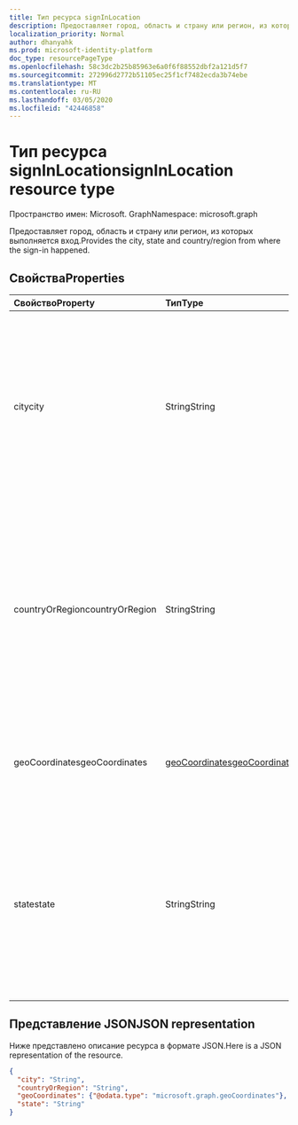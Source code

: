 ```yaml
---
title: Тип ресурса signInLocation
description: Предоставляет город, область и страну или регион, из которых выполняется вход.
localization_priority: Normal
author: dhanyahk
ms.prod: microsoft-identity-platform
doc_type: resourcePageType
ms.openlocfilehash: 58c3dc2b25b85963e6a0f6f88552dbf2a121d5f7
ms.sourcegitcommit: 272996d2772b51105ec25f1cf7482ecda3b74ebe
ms.translationtype: MT
ms.contentlocale: ru-RU
ms.lasthandoff: 03/05/2020
ms.locfileid: "42446858"
---
```

# <a name="signinlocation-resource-type"></a><span data-ttu-id="0d87e-103">Тип ресурса signInLocation</span><span class="sxs-lookup"><span data-stu-id="0d87e-103">signInLocation resource type</span></span>

<span data-ttu-id="0d87e-104">Пространство имен: Microsoft. Graph</span><span class="sxs-lookup"><span data-stu-id="0d87e-104">Namespace: microsoft.graph</span></span>

<span data-ttu-id="0d87e-105">Предоставляет город, область и страну или регион, из которых выполняется вход.</span><span class="sxs-lookup"><span data-stu-id="0d87e-105">Provides the city, state and country/region from where the sign-in happened.</span></span>

## <a name="properties"></a><span data-ttu-id="0d87e-106">Свойства</span><span class="sxs-lookup"><span data-stu-id="0d87e-106">Properties</span></span>

| <span data-ttu-id="0d87e-107">Свойство</span><span class="sxs-lookup"><span data-stu-id="0d87e-107">Property</span></span>     | <span data-ttu-id="0d87e-108">Тип</span><span class="sxs-lookup"><span data-stu-id="0d87e-108">Type</span></span>   |<span data-ttu-id="0d87e-109">Описание</span><span class="sxs-lookup"><span data-stu-id="0d87e-109">Description</span></span>|
|:---------------|:--------|:----------|
|<span data-ttu-id="0d87e-110">city</span><span class="sxs-lookup"><span data-stu-id="0d87e-110">city</span></span>|<span data-ttu-id="0d87e-111">String</span><span class="sxs-lookup"><span data-stu-id="0d87e-111">String</span></span>|<span data-ttu-id="0d87e-112">Предоставляет город, в котором поступил вход.</span><span class="sxs-lookup"><span data-stu-id="0d87e-112">Provides the city where the sign-in originated.</span></span> <span data-ttu-id="0d87e-113">Рассчитывается с использованием информации о широте и долготе из действия, выполняемого при входе.</span><span class="sxs-lookup"><span data-stu-id="0d87e-113">This is calculated using latitude/longitude information from the sign-in activity.</span></span>|
|<span data-ttu-id="0d87e-114">countryOrRegion</span><span class="sxs-lookup"><span data-stu-id="0d87e-114">countryOrRegion</span></span>|<span data-ttu-id="0d87e-115">String</span><span class="sxs-lookup"><span data-stu-id="0d87e-115">String</span></span>|<span data-ttu-id="0d87e-116">Предоставляет сведения о коде страны (код из 2 букв), где поступил вход.</span><span class="sxs-lookup"><span data-stu-id="0d87e-116">Provides the country code info (2 letter code) where the sign-in originated.</span></span>  <span data-ttu-id="0d87e-117">Рассчитывается с использованием информации о широте и долготе из действия, выполняемого при входе.</span><span class="sxs-lookup"><span data-stu-id="0d87e-117">This is calculated using latitude/longitude information from the sign-in activity.</span></span>|
|<span data-ttu-id="0d87e-118">geoCoordinates</span><span class="sxs-lookup"><span data-stu-id="0d87e-118">geoCoordinates</span></span>|[<span data-ttu-id="0d87e-119">geoCoordinates</span><span class="sxs-lookup"><span data-stu-id="0d87e-119">geoCoordinates</span></span>](geocoordinates.md)|<span data-ttu-id="0d87e-120">Предоставляет широту, долготу и высоту, на которой поступил вход.</span><span class="sxs-lookup"><span data-stu-id="0d87e-120">Provides the latitude, longitude and altitude where the sign-in originated.</span></span>|
|<span data-ttu-id="0d87e-121">state</span><span class="sxs-lookup"><span data-stu-id="0d87e-121">state</span></span>|<span data-ttu-id="0d87e-122">String</span><span class="sxs-lookup"><span data-stu-id="0d87e-122">String</span></span>|<span data-ttu-id="0d87e-123">Предоставляет состояние, в котором поступил вход.</span><span class="sxs-lookup"><span data-stu-id="0d87e-123">Provides the State where the sign-in originated.</span></span> <span data-ttu-id="0d87e-124">Рассчитывается с использованием информации о широте и долготе из действия, выполняемого при входе.</span><span class="sxs-lookup"><span data-stu-id="0d87e-124">This is calculated using latitude/longitude information from the sign-in activity.</span></span>|

## <a name="json-representation"></a><span data-ttu-id="0d87e-125">Представление JSON</span><span class="sxs-lookup"><span data-stu-id="0d87e-125">JSON representation</span></span>

<span data-ttu-id="0d87e-126">Ниже представлено описание ресурса в формате JSON.</span><span class="sxs-lookup"><span data-stu-id="0d87e-126">Here is a JSON representation of the resource.</span></span>

<!-- {
  "blockType": "resource",
  "optionalProperties": [

  ],
  "@odata.type": "microsoft.graph.signInLocation"
}-->

```json
{
  "city": "String",
  "countryOrRegion": "String",
  "geoCoordinates": {"@odata.type": "microsoft.graph.geoCoordinates"},
  "state": "String"
}

```

<!-- uuid: 8fcb5dbc-d5aa-4681-8e31-b001d5168d79
2015-10-25 14:57:30 UTC -->
<!-- {
  "type": "#page.annotation",
  "description": "signInLocation resource",
  "keywords": "",
  "section": "documentation",
  "tocPath": ""
}-->
